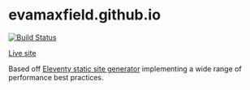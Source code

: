 # evamaxfield.github.io

[![Build Status](https://github.com/evamaxfield/evamaxfield.github.io/workflows/Build%20and%20Publish/badge.svg)](https://github.com/evamaxfield/evamaxfield.github.io/actions)


[Live site](https://evamaxfield.github.io)

Based off  [Eleventy static site generator](https://www.11ty.dev/) implementing a wide range of performance best practices.
